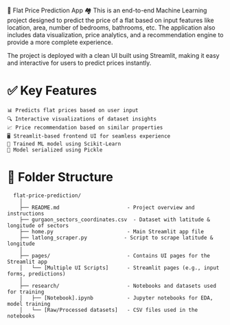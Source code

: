 
🏢 Flat Price Prediction App 🏘️
This is an end-to-end Machine Learning project designed to predict the price of a flat based on input features like location, area, number of bedrooms, bathrooms, etc. The application also includes data visualization, price analytics, and a recommendation engine to provide a more complete experience.

The project is deployed with a clean UI built using Streamlit, making it easy and interactive for users to predict prices instantly.
# ✅ Key Features <br>
    📊 Predicts flat prices based on user input  
    🔍 Interactive visualizations of dataset insights  
    📈 Price recommendation based on similar properties  
    🖥️ Streamlit-based frontend UI for seamless experience  
    🧠 Trained ML model using Scikit-Learn  
    💾 Model serialized using Pickle


# 📂 Folder Structure

      flat-price-prediction/
        │
        ├── README.md                      - Project overview and instructions
        ├── gurgaon_sectors_coordinates.csv  - Dataset with latitude & longitude of sectors
        ├── home.py                        - Main Streamlit app file
        ├── latlong_scraper.py            - Script to scrape latitude & longitude
        │
        ├── pages/                         - Contains UI pages for the Streamlit app
        │   └── [Multiple UI Scripts]      - Streamlit pages (e.g., input forms, predictions)
        │
        ├── research/                      - Notebooks and datasets used for training
        │   ├── [Notebook].ipynb           - Jupyter notebooks for EDA, model training
        │   └── [Raw/Processed datasets]   - CSV files used in the notebooks
